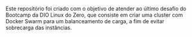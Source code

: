 Este repositório foi criado com o objetivo de atender ao último desafio do Bootcamp da DIO Linux do Zero, que consiste em criar uma cluster com Docker Swarm para um balanceamento de carga, a fim de evitar sobrecarga das instâncias.